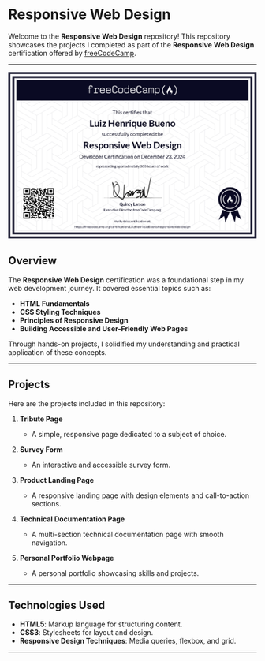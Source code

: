 # Responsive Web Design

Welcome to the **Responsive Web Design** repository! This repository showcases the projects I completed as part of the **Responsive Web Design** certification offered by [freeCodeCamp](https://www.freecodecamp.org/).

---

![Certificado](certificate.png)

## Overview
The **Responsive Web Design** certification was a foundational step in my web development journey. It covered essential topics such as:

- **HTML Fundamentals**
- **CSS Styling Techniques**
- **Principles of Responsive Design**
- **Building Accessible and User-Friendly Web Pages**

Through hands-on projects, I solidified my understanding and practical application of these concepts.

---

## Projects
Here are the projects included in this repository:

1. **Tribute Page**
   - A simple, responsive page dedicated to a subject of choice.

2. **Survey Form**
   - An interactive and accessible survey form.

3. **Product Landing Page**
   - A responsive landing page with design elements and call-to-action sections.

4. **Technical Documentation Page**
   - A multi-section technical documentation page with smooth navigation.

5. **Personal Portfolio Webpage**
   - A personal portfolio showcasing skills and projects.

---

## Technologies Used

- **HTML5**: Markup language for structuring content.
- **CSS3**: Stylesheets for layout and design.
- **Responsive Design Techniques**: Media queries, flexbox, and grid.

---
